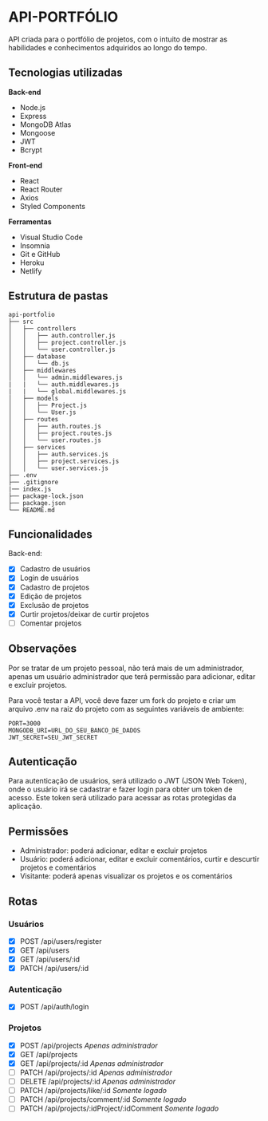 # API-PORTFÓLIO
API criada para o portfólio de projetos, com o intuito de mostrar as habilidades e conhecimentos adquiridos ao longo do tempo.

## Tecnologias utilizadas

**Back-end**
- Node.js
- Express
- MongoDB Atlas
- Mongoose
- JWT
- Bcrypt

**Front-end**
- React
- React Router
- Axios
- Styled Components

**Ferramentas**
- Visual Studio Code
- Insomnia
- Git e GitHub
- Heroku
- Netlify

## Estrutura de pastas

```
api-portfolio
├── src
│   ├── controllers
│   │   ├── auth.controller.js
│   │   ├── project.controller.js
│   │   └── user.controller.js
│   ├── database
│   │   └── db.js
│   ├── middlewares
│   │   └── admin.middlewares.js
|   |   └── auth.middlewares.js
|   |   └── global.middlewares.js
│   ├── models
│   │   ├── Project.js
│   │   └── User.js
│   ├── routes
│   │   ├── auth.routes.js
│   │   ├── project.routes.js
│   │   └── user.routes.js
│   ├── services
│   │   ├── auth.services.js
│   │   ├── project.services.js
│   │   └── user.services.js
├── .env
├── .gitignore
|── index.js
├── package-lock.json
├── package.json
└── README.md
```

## Funcionalidades

Back-end:
- [x] Cadastro de usuários
- [x] Login de usuários
- [x] Cadastro de projetos
- [x] Edição de projetos
- [x] Exclusão de projetos
- [x] Curtir projetos/deixar de curtir projetos
- [ ] Comentar projetos

## Observações

Por se tratar de um projeto pessoal, não terá mais de um administrador, apenas um usuário administrador que terá permissão para adicionar, editar e excluir projetos.

Para você testar a API, você deve fazer um fork do projeto e criar um arquivo .env na raiz do projeto com as seguintes variáveis de ambiente:

```
PORT=3000
MONGODB_URI=URL_DO_SEU_BANCO_DE_DADOS
JWT_SECRET=SEU_JWT_SECRET
```

## Autenticação

Para autenticação de usuários, será utilizado o JWT (JSON Web Token), onde o usuário irá se cadastrar e fazer login para obter um token de acesso. Este token será utilizado para acessar as rotas protegidas da aplicação.

## Permissões

- Administrador: poderá adicionar, editar e excluir projetos
- Usuário: poderá adicionar, editar e excluir comentários, curtir e descurtir projetos e comentários
- Visitante: poderá apenas visualizar os projetos e os comentários

## Rotas

### Usuários

- [x] POST /api/users/register
- [x] GET /api/users
- [x] GET /api/users/:id
- [x] PATCH /api/users/:id

### Autenticação

- [x] POST /api/auth/login

### Projetos

- [x] POST /api/projects *Apenas administrador*
- [x] GET /api/projects 
- [x] GET /api/projects/:id *Apenas administrador*
- [ ] PATCH /api/projects/:id *Apenas administrador*
- [ ] DELETE /api/projects/:id *Apenas administrador*
- [ ] PATCH /api/projects/like/:id *Somente logado*
- [ ] PATCH /api/projects/comment/:id *Somente logado*
- [ ] PATCH /api/projects/:idProject/:idComment *Somente logado*